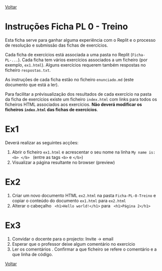 [Voltar](/.tutorial/1.begin.md)

# Instruções Ficha PL 0 - Treino

Esta ficha serve para ganhar alguma experiência com o Replit e o processo de resolução e submissão das fichas de exercícios.

Cada ficha de exercícios está associada a uma pasta no Replit (`Ficha-PL-...`). Cada ficha tem vários exercícios associados a um ficheiro (por exemplo, `ex1.html`). Alguns exercícios requerem também respostas no ficheiro `respostas.txt`.

As instruções de cada ficha estão no ficheiro `enunciado.md` (este documento que está a ler).

Para facilitar a prévisualização dos resultados de cada exercício na pasta da ficha de exercícios existe um ficheiro `index.html` com links para todos os ficheiros HTML associados aos exercícios. **Não deverá modificar os ficheiros `index.html` das fichas de exercícios**.

# Ex1
Deverá realizar as seguintes acções:
1. Abrir o ficheiro `ex1.html` e acrescentar o seu nome na linha `My name is: <b> </b> ` (entre as tags `<b>` e `</b>`)
2. Visualizar a página resultante no browser (preview)

# Ex2
1. Criar um novo documento HTML `ex2.html` na pasta `Ficha-PL-0-Treino` e copiar o conteúdo do documento `ex1.html` para `ex2.html`
2. Alterar o cabeçalho ` <h1>Hello world!</h1>` para ` <h1>Página 2</h1>`

# Ex3
1. Convidar o docente para o projecto: Invite -> email 
2. Esperar que o professor deixe algum comentário no exercício
3. Ler os comentários . Confirmar a que ficheiro se refere o comentário e a que linha de código.

[Voltar](/.tutorial/1.begin.md)